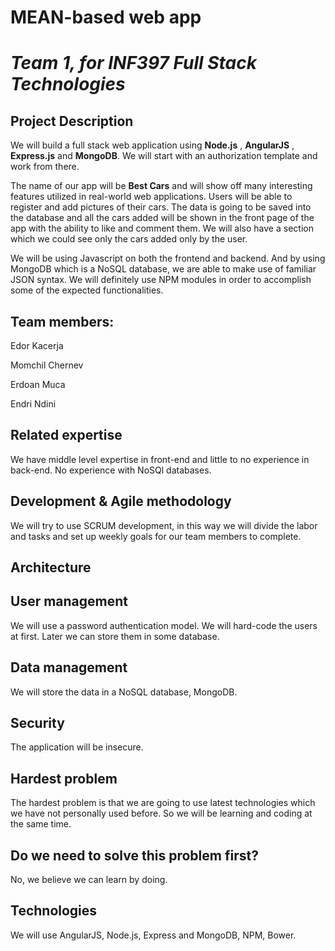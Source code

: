 # MEAN-based web app

# _Team 1, for INF397 Full Stack Technologies_

## Project Description

We will build a full stack web application using **Node.js** , **AngularJS** , **Express.js** and **MongoDB**. We will start with an authorization template and work from there.

The name of our app will be **Best Cars** and will show off many interesting features utilized in real-world web applications. Users will be able to register and add pictures of their cars. The data is going to be saved into the database and all the cars added will be shown in the front page of the app with the ability to like and comment them. We will also have a section which we could see only the cars added only by the user.

We will be using Javascript on both the frontend and backend. And by using MongoDB which is a NoSQL database, we are able to make use of familiar JSON syntax. We will definitely use NPM modules in order to accomplish some of the expected functionalities.

## Team members:

Edor Kacerja

Momchil Chernev

Erdoan Muca

Endri Ndini

## Related expertise

We have middle level expertise in front-end and little to no experience in back-end. No experience with NoSQl databases.

## Development &amp; Agile methodology

We will try to use SCRUM development, in this way we will divide the labor and tasks and set up weekly goals for our team members to complete.

## Architecture

## User management

We will use a password authentication model. We will hard-code the users at first. Later we can store them in some database.

## Data management

We will store the data in a NoSQL database, MongoDB.

## Security

The application will be insecure.

## Hardest problem

The hardest problem is that we are going to use latest technologies which we have not personally used before. So we will be learning and coding at the same time.

## Do we need to solve this problem first?

No,  we believe we can learn by doing.

## Technologies

We will use AngularJS, Node.js, Express and MongoDB, NPM, Bower.
